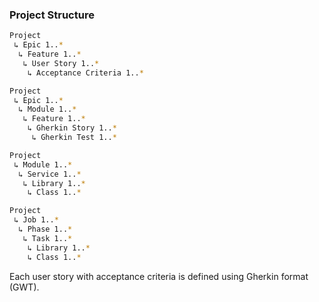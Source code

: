 ### Project Structure

```bash
Project
 ↳ Epic 1..*
  ↳ Feature 1..*
   ↳ User Story 1..*
    ↳ Acceptance Criteria 1..*

Project
 ↳ Epic 1..*
  ↳ Module 1..*
   ↳ Feature 1..*
    ↳ Gherkin Story 1..*
     ↳ Gherkin Test 1..*

Project
 ↳ Module 1..*
  ↳ Service 1..*
   ↳ Library 1..*
    ↳ Class 1..*

Project
 ↳ Job 1..*
  ↳ Phase 1..*
   ↳ Task 1..*
    ↳ Library 1..*
    ↳ Class 1..*
``` 

Each user story with acceptance criteria is defined using Gherkin format (GWT).